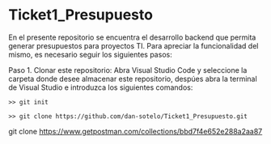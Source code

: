 # Ticket1_Presupuesto
En el presente repositorio se encuentra el desarrollo backend que permita generar presupuestos para proyectos TI. Para apreciar la funcionalidad del mismo, es necesario seguir los siguientes pasos:

Paso 1. Clonar este repositorio: Abra Visual Studio Code y seleccione la carpeta donde desee almacenar este repositorio, despúes abra la terminal de Visual Studio e introduzca los siguientes comandos:

    >> git init

    >> git clone https://github.com/dan-sotelo/Ticket1_Presupuesto.git
    

git clone https://www.getpostman.com/collections/bbd7f4e652e288a2aa87
